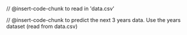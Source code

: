 
// @insert-code-chunk to read in 'data.csv'

// @insert-code-chunk to predict the next 3 years data. Use the years dataset (read from data.csv)

